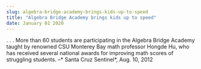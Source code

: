 ```yaml
---
slug: algebra-bridge-academy-brings-kids-up-to-speed
title: "Algebra Bridge Academy brings kids up to speed"
date: January 01 2020
---
```


<p>. . . More than 60 students are participating in the Algebra Bridge Academy taught by renowned CSU Monterey Bay math professor Hongde Hu, who has received several national awards for improving math scores of struggling students. –* Santa Cruz Sentinel*, Aug. 10, 2012
</p>
